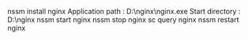 nssm install nginx
Application path : D:\nginx\nginx.exe
Start directory : D:\nginx
nssm start nginx
nssm stop nginx
sc query nginx
nssm restart nginx